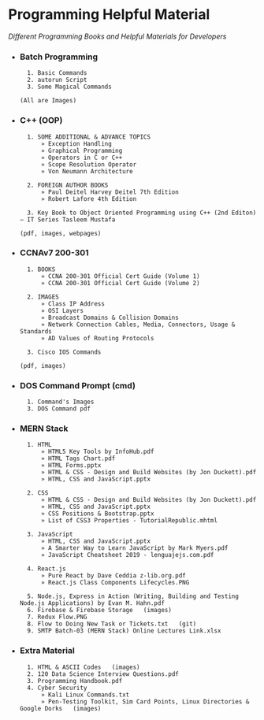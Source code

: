 # Programming Helpful Material
_Different Programming Books and Helpful Materials for Developers_

- ### Batch Programming
        1. Basic Commands
        2. autorun Script
        3. Some Magical Commands

      (All are Images)



- ### C++ (OOP)
        1. SOME ADDITIONAL & ADVANCE TOPICS
            » Exception Handling
            » Graphical Programming
            » Operators in C or C++
            » Scope Resolution Operator
            » Von Neumann Architecture

        2. FOREIGN AUTHOR BOOKS
            » Paul Deitel Harvey Deitel 7th Edition
            » Robert Lafore 4th Edition

        3. Key Book to Object Oriented Programming using C++ (2nd Editon) – IT Series Tasleem Mustafa

      (pdf, images, webpages)



- ### CCNAv7 200-301
        1. BOOKS
            » CCNA 200-301 Official Cert Guide (Volume 1)
            » CCNA 200-301 Official Cert Guide (Volume 2)

        2. IMAGES
            » Class IP Address
            » OSI Layers
            » Broadcast Domains & Collision Domains
            » Network Connection Cables, Media, Connectors, Usage & Standards
            » AD Values of Routing Protocols

        3. Cisco IOS Commands

      (pdf, images)



- ### DOS Command Prompt (cmd)
        1. Command's Images
        3. DOS Command pdf



- ### MERN Stack
        1. HTML
            » HTML5 Key Tools by InfoHub.pdf
            » HTML Tags Chart.pdf
            » HTML Forms.pptx
            » HTML & CSS - Design and Build Websites (by Jon Duckett).pdf
            » HTML, CSS and JavaScript.pptx

        2. CSS
            » HTML & CSS - Design and Build Websites (by Jon Duckett).pdf
            » HTML, CSS and JavaScript.pptx
            » CSS Positions & Bootstrap.pptx
            » List of CSS3 Properties - TutorialRepublic.mhtml

        3. JavaScript
            » HTML, CSS and JavaScript.pptx
            » A Smarter Way to Learn JavaScript by Mark Myers.pdf
            » JavaScript Cheatsheet 2019 - lenguajejs.com.pdf

        4. React.js
            » Pure React by Dave Ceddia z-lib.org.pdf
            » React.js Class Components Lifecycles.PNG

        5. Node.js, Express in Action (Writing, Building and Testing Node.js Applications) by Evan M. Hahn.pdf
        6. Firebase & Firebase Storage   (images)
        7. Redux Flow.PNG
        8. Flow to Doing New Task or Tickets.txt   (git)
        9. SMTP Batch-03 (MERN Stack) Online Lectures Link.xlsx



- ### Extra Material
        1. HTML & ASCII Codes   (images)
        2. 120 Data Science Interview Questions.pdf
        3. Programming Handbook.pdf
        4. Cyber Security
            » Kali Linux Commands.txt
            » Pen-Testing Toolkit, Sim Card Points, Linux Directories & Google Dorks   (images)
